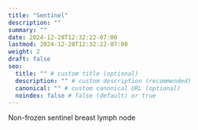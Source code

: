 ```yaml
---
title: "Sentinel"
description: ""
summary: ""
date: 2024-12-28T12:32:22-07:00
lastmod: 2024-12-28T12:32:22-07:00
weight: 2
draft: false
seo:
  title: "" # custom title (optional)
  description: "" # custom description (recommended)
  canonical: "" # custom canonical URL (optional)
  noindex: false # false (default) or true
---
```


Non-frozen sentinel breast lymph node
